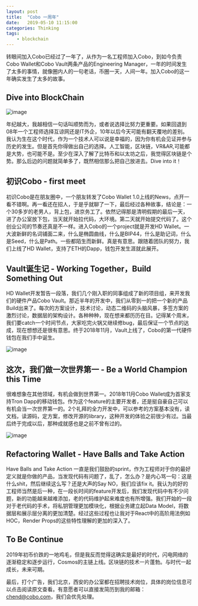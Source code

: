 ```yaml
---
layout: post
title:  "Cobo 一周年"
date:   2019-05-10 11:15:00
categories: Thinking
tags:
    - blockchain
---
```

转眼间加入Cobo已经过了一年了，从作为一名工程师加入Cobo，到如今负责Cobo Wallet和Cobo Vault两条产品的Engineering Manager，一年的时间发生了太多的事情，就像圈内人的一句老话，币圈一天，人间一年。加入Cobo的这一年确实发生了太多的故事。

## Dive into BlockChain
![image]({{url}}/resources/img/transactioncycle.jpg)

年纪越大，我越相信一句话叫顺势而为，或者说选择比努力更重要。如果回退到08年一个工程师选择互谅网还是IT外企，10年以后今天可能有翻天覆地的差别。我认为生在这个时代，作为一个技术人可以说是幸福的，因为你有机会见证并参与历史的发生。但是首先你得做出自己的选择。人工智能，区块链，VR&AR,可能都是大势，也可能不是。至少在深入了解了比特币和以太坊之后，我觉得区块链是个势。那么后边的问题就简单多了，既然相信那么把自己放进去。Dive into it！

## 初识Cobo - first meet
初识Cobo是在朋友圈中，一个朋友转发了Cobo Wallet 1.0上线的News，点开一看不错啊。再一看还在招人，于是乎就聊了一下，最后经过各种故事，结论是：一个30多岁的老男人，背上包，进京务工了。依然记得那是清明假期的最后一天，进了办公室放下包，当天就开始拉代码，大环境。第二天就开始提交代码了。这个创业公司的节奏还真是不一样。进入Cobo的一个project就是开发HD Wallet。一大波新鲜的名词铺面二来，什么是椭圆曲线，什么是BIP44，什么是助记词，什么是Seed，什么是Path。一些都陌生而新鲜。真是有意思。跟随着团队的努力，我们上线了HD Wallet，支持了ETH的Dapp，钱包开发生涯就此展开。


## Vault诞生记 - Working Together，Build Something Out
HD Wallet开发暂告一段落，我们几个刚入职的同事组成了新的项目组，来开发我们的硬件产品Cobo Vault。那近半年的开发中，我们从零到一的把一个新的产品Build出来了。每次的方案设计，技术讨论，动态二维码的头脑风暴，多签方案的激烈讨论，数据层的架构设计。各种种种，现在想来都历历在目。记得某个周末，我们要catch一个时间节点，大家吃完火锅又继续修bug，最后保证一个节点的达成，现在想想还是很有意思。终于2018年11月，Vault上线了，Cobo的第一代硬件钱包在我们手中诞生。

![image]({{url}}/resources/img/vault.jpg)


## 这次，我们做一次世界第一 - Be a World Champion this Time
很难想象在其他领域，有机会做到世界第一。2018年11月Cobo Wallet成为首家支持Tron Dapp的移动钱包。作为这个feature的主要开发者，还是挺自豪自己可以有机会当一次世界第一的。2个礼拜的全力开发中，可以参考的方案基本没有，读文档，读源码，定方案，修改开源的library，这种开发的体验之前很少有过。当最后终于完成以后，那种成就感也是之前不曾有过的。

![image]({{url}}/resources/img/tronDapp2.jpg)

## Refactoring Wallet - Have Balls and Take Action
Have Balls and Take Action 一直是我们鼓励的sprint，作为工程师对于你的最好定义就是你做的产品，当发现代码有问题了，乱了，怎么办？是内心骂一句：这是什么shit，然后继续这么写？还是大声的Say NO，我们应该fix it。我认为的好的工程师当然是后一种，在一段长时间的feature开发后，我们发现代码中有不少问题，新的功能越来越难添加，老的代码维护起来难度也有所增强。我们开始的一段对于老代码的手术，将私钥管理更加模块化，根据业务建立起Data Model，将数据层和展示层分离的更加清楚。经过这些过程也让我对于React中的高阶用法例如HOC，Render Props的这些特性理解的更加的深入了。

## To Be Continue
2019年初币价跌的一地鸡毛，但是我反而觉得这确实是最好的时代，闪电网络的逐渐稳定和逐步运行，Cosmos的主链上线。区块链的技术一片蓬勃。与时代一起成长，未来可期。


最后，打个广告，我们北京，西安的办公室都在招聘技术岗位，具体的岗位信息可以点击阅读原文查看。有意愿者可以直接发简历到我的邮箱：chend@cobo.com，我们会优先处理。